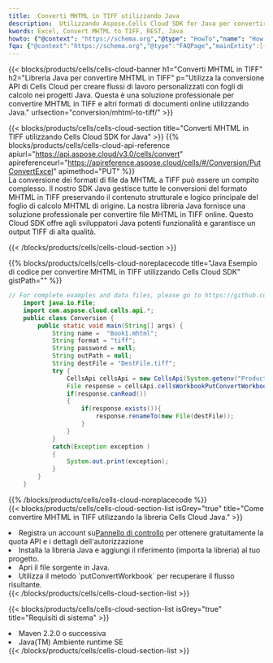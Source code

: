```yaml
---
title:  Converti MHTML in TIFF utilizzando Java
description:  Utilizzando Aspose.Cells Cloud SDK for Java per convertire un file in formato MHTML in un file in formato TIFF.
kwords: Excel, Convert MHTML to TIFF, REST, Java
howto: {"@context": "https://schema.org","@type": "HowTo","name": "How to convert MHTML to TIFF using the Cells Cloud Java library.","description": "How to convert MHTML to TIFF using the Cells Cloud Java library.","image": {"@type": "ImageObject"},"url": "/java/conversion/mhtml-to-tiff/","step": [{ "@type": "HowToStep","name": "How to convert MHTML to TIFF using the Cells Cloud Java library. step 1", "image": {"@type": "ImageObject",},"url": "/java/conversion/mhtml-to-tiff/","text": "Register an account at <a href='https://dashboard.aspose.cloud/'>Dashboard</a> to get free API quota & authorization details",},{ "@type": "HowToStep","name": "How to convert MHTML to TIFF using the Cells Cloud Java library. step 1", "image": {"@type": "ImageObject",},"url": "/java/conversion/mhtml-to-tiff/","text": "Install Java library and add the reference (import the library) to your project.",},{ "@type": "HowToStep","name": "How to convert MHTML to TIFF using the Cells Cloud Java library. step 1", "image": {"@type": "ImageObject",},"url": "/java/conversion/mhtml-to-tiff/","text": "Open the source file in Java.",},{ "@type": "HowToStep","name": "How to convert MHTML to TIFF using the Cells Cloud Java library. step 1", "image": {"@type": "ImageObject",},"url": "/java/conversion/mhtml-to-tiff/","text": "Use the `putConvertWorkbook` method to retrieve the resulting stream.",}, ],"supply": {"@type": "HowToSupply","name": "document"},"tool": [{"@type": "HowToTool","name": "IntelliJ IDEA, Visual Studio Code, Eclipse"},{"@type": "HowToTool","name": "Aspose Cells"}],"totalTime": "PT6M"}
fqa: {"@context":"https://schema.org","@type":"FAQPage","mainEntity":[{"@type":"Question","name":"Why convert file formats in C# using REST API?","acceptedAnswer":{"@type":"Answer","text":"Documents are encoded in many ways, and some files may be incompatible with the software you use. To open and read such files, just convert them to appropriate file formats.<br/><ol><li>Install .NET SDK and add the reference (import the library) to your project.</li><li>Open the source file in C# using REST API.</li><li>Call the PutConvertWorkbookRequest() method, passing an output filename with required extension.</li><li>Get the result of conversion as a separate file.</li></ol>"}},{"@type":"Question","name":"What file formats can I convert with your C# library?","acceptedAnswer":{"@type":"Answer","text":"We support a variety of file formats for conversion using .NET library, including XLSX, Excel, xls , PDF, CSV, HTML, Markdown, XML, PNG, JPG, TIFF, Json, TXT and many more."}},{"@type":"Question","name":"What is the maximum allowed file size for conversion using this .NET library?","acceptedAnswer":{"@type":"Answer","text":"There are no file size limits for format conversions using .NET library."}}]}
---
```

{{< blocks/products/cells/cells-cloud-banner h1="Converti MHTML in TIFF" h2="Libreria Java per convertire MHTML in TIFF" p="Utilizza la conversione API di Cells Cloud per creare flussi di lavoro personalizzati con fogli di calcolo nei progetti Java. Questa è una soluzione professionale per convertire MHTML in TIFF e altri formati di documenti online utilizzando Java." urlsection="conversion/mhtml-to-tiff/" >}}

{{< blocks/products/cells/cells-cloud-section title="Converti MHTML in TIFF utilizzando Cells Cloud SDK for Java" >}}
{{% blocks/products/cells/cells-cloud-api-reference apiurl="https://api.aspose.cloud/v3.0/cells/convert" apireferenceurl="https://apireference.aspose.cloud/cells/#/Conversion/PutConvertExcel" apimethod="PUT" %}}
<br/>
La conversione dei formati di file da MHTML a TIFF può essere un compito complesso. Il nostro SDK Java gestisce tutte le conversioni del formato MHTML in TIFF preservando il contenuto strutturale e logico principale del foglio di calcolo MHTML di origine. La nostra libreria Java fornisce una soluzione professionale per convertire file MHTML in TIFF online. Questo Cloud SDK offre agli sviluppatori Java potenti funzionalità e garantisce un output TIFF di alta qualità.

{{< /blocks/products/cells/cells-cloud-section >}}

{{% blocks/products/cells/cells-cloud-noreplacecode title="Java Esempio di codice per convertire MHTML in TIFF utilizzando Cells Cloud SDK" gistPath="" %}}
 
```java
// For complete examples and data files, please go to https://github.com/aspose-cells-cloud/aspose-cells-cloud-java/
    import java.io.File;
    import com.aspose.cloud.cells.api.*;
    public class Conversion {
        public static void main(String[] args) {
            String name =  "Book1.mhtml";
            String format = "tiff";
            String password = null;
            String outPath = null;
            String destFile = "DestFile.tiff";
            try {
                CellsApi cellsApi = new CellsApi(System.getenv("ProductClientId"), System.getenv("ProductClientSecret"));
                File response = cellsApi.cellsWorkbookPutConvertWorkbook(new File(name), format, password, outPath, null,null);            
                if(response.canRead())
                {
                    if(response.exists()){
                        response.renameTo(new File(destFile));
                    }                
                }
            }
            catch(Exception exception )
            {
                System.out.print(exception);
            }
        }
    }
```
 
{{% /blocks/products/cells/cells-cloud-noreplacecode %}}
<br/>
{{< blocks/products/cells/cells-cloud-section-list isGrey="true" title="Come convertire MHTML in TIFF utilizzando la libreria Cells Cloud Java." >}}
<li> Registra un account su<a href="https://dashboard.aspose.cloud/">Pannello di controllo</a> per ottenere gratuitamente la quota API e i dettagli dell'autorizzazione</li>
<li>Installa la libreria Java e aggiungi il riferimento (importa la libreria) al tuo progetto.</li>
<li>Apri il file sorgente in Java.</li>
<li>Utilizza il metodo `putConvertWorkbook` per recuperare il flusso risultante.</li>
{{< /blocks/products/cells/cells-cloud-section-list >}}

{{< blocks/products/cells/cells-cloud-section-list isGrey="true" title="Requisiti di sistema" >}}
<li>Maven 2.2.0 o successiva</li>
<li>Java(TM) Ambiente runtime SE</li>
{{< /blocks/products/cells/cells-cloud-section-list >}}

